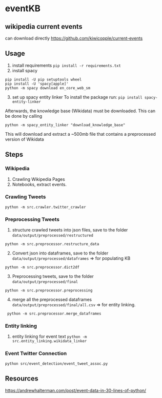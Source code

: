 # eventKB


## wikipedia current events
can download directly
https://github.com/kiwicopple/current-events



## Usage
1. install requirements
`pip install -r requirements.txt`
2. install spacy 

```
pip install -U pip setuptools wheel
pip install -U 'spacy[apple]'
python -m spacy download en_core_web_sm

```
3. set up spacy entity linker
To install the package run: `pip install spacy-entity-linker`

Afterwards, the knowledge base (Wikidata) must be downloaded. This can be done by calling

`python -m spacy_entity_linker "download_knowledge_base"`

This will download and extract a ~500mb file that contains a preprocessed version of Wikidata



## Steps
### Wikipedia
1. Crawling Wikipedia Pages
2. Notebooks, extract events. 

### Crawling Tweets
`python -m src.crawler.twitter_crawler`

### Preprocessing Tweets
1. structure crawled tweets into json files, save to the folder `data/output/preprocessed/restructured`

`python -m src.preprocessor.restructure_data`


2. Convert json into dataframes, save to the folder `data/output/preprocessed/dataframes` => for populating KB

`python -m src.preprocessor.dict2df`

3. Preprocessing tweets, save to the folder `data/output/preprocessed/final` 

`python -m src.preprocessor.preprocessing`

4. merge all the preprocessed dataframes `data/output/preprocessed/final/all.csv` =>  for entity linking.

` python -m src.preprocessor.merge_dataframes`

### Entity linking

1. entity linking for event text
`python -m src.entity_linking.wikidata_linker`


### Event Twitter Connection

`python src/event_detection/event_tweet_assoc.py`

## Resources
https://andrewhalterman.com/post/event-data-in-30-lines-of-python/
